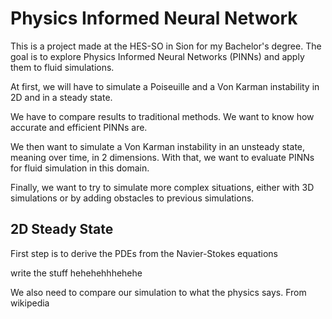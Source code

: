 # Physics Informed Neural Network

This is a project made at the HES-SO in Sion for my Bachelor's degree. The goal is to explore Physics Informed Neural Networks (PINNs) and apply them to fluid simulations.

At first, we will have to simulate a Poiseuille and a Von Karman instability in 2D and in a steady state.

We have to compare results to traditional methods. We want to know how accurate and efficient PINNs are.

We then want to simulate a Von Karman instability in an unsteady state, meaning over time, in 2 dimensions.
With that, we want to evaluate PINNs for fluid simulation in this domain.

Finally, we want to try to simulate more complex situations, either with 3D simulations or by adding obstacles to previous simulations.

## 2D Steady State

First step is to derive the PDEs from the Navier-Stokes equations

write the stuff hehehehhhehehe

We also need to compare our simulation to what the physics says. From wikipedia 